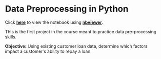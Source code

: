 # Data Preprocessing in Python

Click **[here](https://nbviewer.org/github/shirarua/practicum-projects/blob/main/preprocessing-project/data_preprocessing_final.ipynb)** to view the notebook using **[nbviewer](https://nbviewer.org)**.

This is the first project in the course meant to practice data pre-processing skills.

**Objective:** Using existing customer loan data, determine which factors impact a customer's ability to repay a loan.

